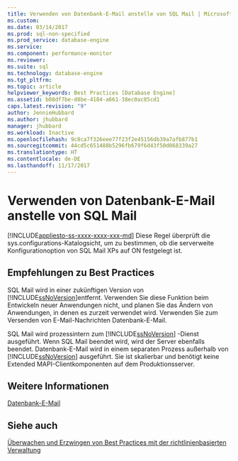 ```yaml
---
title: Verwenden von Datenbank-E-Mail anstelle von SQL Mail | Microsoft-Dokumentation
ms.custom: 
ms.date: 03/14/2017
ms.prod: sql-non-specified
ms.prod_service: database-engine
ms.service: 
ms.component: performance-monitor
ms.reviewer: 
ms.suite: sql
ms.technology: database-engine
ms.tgt_pltfrm: 
ms.topic: article
helpviewer_keywords: Best Practices [Database Engine]
ms.assetid: b08df7be-d8be-4184-a661-38ec0ac85cd1
caps.latest.revision: "9"
author: JennieHubbard
ms.author: jhubbard
manager: jhubbard
ms.workload: Inactive
ms.openlocfilehash: 9c8ca7f326eee77f23f2e45156db39a7afb877b1
ms.sourcegitcommit: 44cd5c651488b5296fb679f6d43f50d068339a27
ms.translationtype: HT
ms.contentlocale: de-DE
ms.lasthandoff: 11/17/2017
---
```

# <a name="use-database-mail-instead-of-sql-mail"></a>Verwenden von Datenbank-E-Mail anstelle von SQL Mail
[!INCLUDE[appliesto-ss-xxxx-xxxx-xxx-md](../../includes/appliesto-ss-xxxx-xxxx-xxx-md.md)] Diese Regel überprüft die sys.configurations-Katalogsicht, um zu bestimmen, ob die serverweite Konfigurationoption von SQL Mail XPs auf ON festgelegt ist.  
  
## <a name="best-practices-recommendations"></a>Empfehlungen zu Best Practices  
 SQL Mail wird in einer zukünftigen Version von [!INCLUDE[ssNoVersion](../../includes/ssnoversion-md.md)]entfernt. Verwenden Sie diese Funktion beim Entwickeln neuer Anwendungen nicht, und planen Sie das Ändern von Anwendungen, in denen es zurzeit verwendet wird. Verwenden Sie zum Versenden von E-Mail-Nachrichten Datenbank-E-Mail.  
  
 SQL Mail wird prozessintern zum [!INCLUDE[ssNoVersion](../../includes/ssnoversion-md.md)] -Dienst ausgeführt. Wenn SQL Mail beendet wird, wird der Server ebenfalls beendet. Datenbank-E-Mail wird in einem separaten Prozess außerhalb von [!INCLUDE[ssNoVersion](../../includes/ssnoversion-md.md)] ausgeführt. Sie ist skalierbar und benötigt keine Extended MAPI-Clientkomponenten auf dem Produktionsserver.  
  
## <a name="for-more-information"></a>Weitere Informationen  
 [Datenbank-E-Mail](../../relational-databases/database-mail/database-mail.md)  
  
## <a name="see-also"></a>Siehe auch  
 [Überwachen und Erzwingen von Best Practices mit der richtlinienbasierten Verwaltung](../../relational-databases/policy-based-management/monitor-and-enforce-best-practices-by-using-policy-based-management.md)  
  
  

